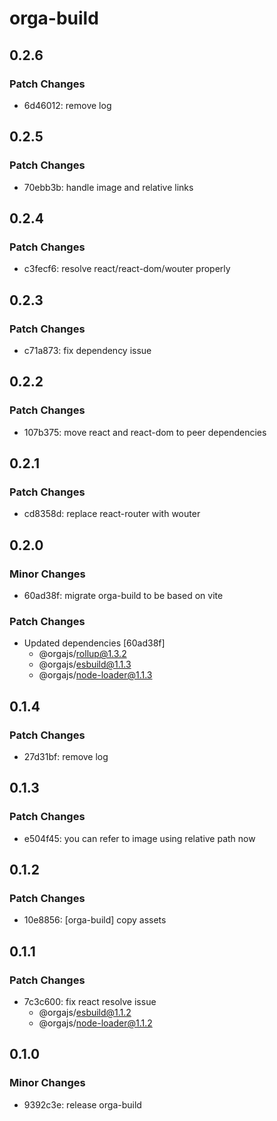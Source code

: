# orga-build

## 0.2.6

### Patch Changes

- 6d46012: remove log

## 0.2.5

### Patch Changes

- 70ebb3b: handle image and relative links

## 0.2.4

### Patch Changes

- c3fecf6: resolve react/react-dom/wouter properly

## 0.2.3

### Patch Changes

- c71a873: fix dependency issue

## 0.2.2

### Patch Changes

- 107b375: move react and react-dom to peer dependencies

## 0.2.1

### Patch Changes

- cd8358d: replace react-router with wouter

## 0.2.0

### Minor Changes

- 60ad38f: migrate orga-build to be based on vite

### Patch Changes

- Updated dependencies [60ad38f]
  - @orgajs/rollup@1.3.2
  - @orgajs/esbuild@1.1.3
  - @orgajs/node-loader@1.1.3

## 0.1.4

### Patch Changes

- 27d31bf: remove log

## 0.1.3

### Patch Changes

- e504f45: you can refer to image using relative path now

## 0.1.2

### Patch Changes

- 10e8856: [orga-build] copy assets

## 0.1.1

### Patch Changes

- 7c3c600: fix react resolve issue
  - @orgajs/esbuild@1.1.2
  - @orgajs/node-loader@1.1.2

## 0.1.0

### Minor Changes

- 9392c3e: release orga-build
